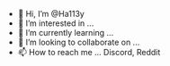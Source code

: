 - 👋 Hi, I’m @Ha113y
- 👀 I’m interested in ...
- 🌱 I’m currently learning ...
- 💞️ I’m looking to collaborate on ...
- 📫 How to reach me ...
Discord, Reddit

<!---
Ha113y/Ha113y is a ✨ special ✨ repository because its `README.md` (this file) appears on your GitHub profile.
You can click the Preview link to take a look at your changes.
--->
